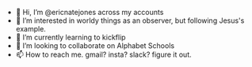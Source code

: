 - 👋 Hi, I’m @ericnatejones across my accounts
- 👀 I’m interested in worldy things as an observer, but following Jesus's example. 
- 🌱 I’m currently learning to kickflip 
- 💞️ I’m looking to collaborate on Alphabet Schools
- 📫 How to reach me. gmail? insta? slack? figure it out. 

